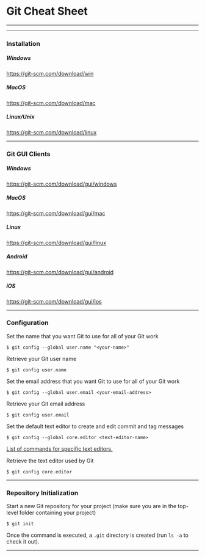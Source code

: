 # Git Cheat Sheet
---
---
### Installation
##### Windows
https://git-scm.com/download/win
##### MacOS
https://git-scm.com/download/mac
##### Linux/Unix
https://git-scm.com/download/linux

---
### Git GUI Clients
##### Windows
https://git-scm.com/download/gui/windows
##### MacOS
https://git-scm.com/download/gui/mac
##### Linux
https://git-scm.com/download/gui/linux
##### Android
https://git-scm.com/download/gui/android
##### iOS
https://git-scm.com/download/gui/ios

---
### Configuration
Set the name that you want Git to use for all of your Git work
```
$ git config --global user.name "<your-name>"
```

Retrieve your Git user name
```
$ git config user.name
```

Set the email address that you want Git to use for all of your Git work
```
$ git config --global user.email <your-email-address>
```

Retrieve your Git email address
```
$ git config user.email
```

Set the default text editor to create and edit commit and tag messages
```
$ git config --global core.editor <text-editor-name>
```
[List of commands for specific text editors.](https://git-scm.com/book/en/v2/Appendix-C%3A-Git-Commands-Setup-and-Config)

Retrieve the text editor used by Git
```
$ git config core.editor
```

---
### Repository Initialization
Start a new Git repository for your project (make sure you are in the top-level folder containing your project)
```
$ git init
```
Once the command is executed, a `.git` directory is created (run `ls -a` to check it out).

---
